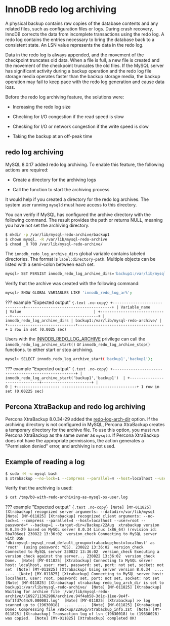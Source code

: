 # InnoDB redo log archiving

A physical backup contains raw copies of the database contents and any related files, such as configuration files or logs. During crash recovery, InnoDB corrects the data from incomplete transactions using the redo log. A redo log contains the entries necessary to bring the database back to a consistent state. An LSN value represents the data in the redo log.

Data in the redo log is always appended, and the movement of the checkpoint truncates old data. When a file is full, a new file is created and the movement of the checkpoint truncates the old files.
If the MySQL server has significant activity during a backup operation and the redo log file storage media operates faster than the backup storage media, the backup operation may fail to keep pace with the redo log generation and cause data loss.

Before the redo log archiving feature, the solutions were:

* Increasing the redo log size

* Checking for I/O congestion if the read speed is slow

* Checking for I/O or network congestion if the write speed is slow

* Taking the backup at an off-peak time

## redo log archiving

MySQL 8.0.17 added redo log archiving. To enable this feature, the following actions are required:

* Create a directory for the archiving logs

* Call the function to start the archiving process

It would help if you created a directory for the redo log archives. The system user running `mysqld` must have access to this directory.

You can verify if MySQL has configured the archive directory with the following command. The result provides the path or returns NULL, meaning you have not set the archiving directory.

```{.bash data-prompt"}
$ mkdir -p /var/lib/mysql-redo-archive/backup1
$ chown mysql. -R /var/lib/mysql-redo-archive
$ chmod _R 700 /var/lib/mysql-redo-archive/
```

The `innodb_redo_log_archive_dirs` global variable contains labeled directories. The format is `label:directory-path`. Multiple objects can be listed with a semi-colon between each set.

```{.bash data-prompt="mysql>"}
mysql> SET PERSIST innodb_redo_log_archive_dirs='backup1:/var/lib/mysql-redo-archive/';
```

Verify that the archive was created with the following command:

```{.bash data-prompt="mysql>"}
mysql> SHOW GLOBAL VARIABLES LIKE 'innodb_redo_log_ar%';
```

??? example "Expected output"
    ```{.text .no-copy}
    +------------------------------+--------------------------------------+
    | Variable_name                | Value                                |
    +------------------------------+--------------------------------------+
    | innodb_redo_log_archive_dirs | backup1:/var/lib/mysql-redo-archive/ |
    +------------------------------+--------------------------------------+
    1 row in set (0.0025 sec)
    ```

Users with the [INNODB_REDO_LOG_ARCHIVE] privilege can call the `innodb_redo_log_archive_start()` or `innodb_redo_log_archive_stop()` functions. to either start or stop archiving. 

```{.bash data-prompt="mysql>"}
mysql> SELECT innodb_redo_log_archive_start('backup1','backup1');
```

??? example "Expected output"
    ```{.text .no-copy}
    +-----------------------------------------------------+
    | innodb_redo_log_archive_start('backup1','backup1')  |
    +------------------------------+----------------------+
    |                                                   0 |
    +------------------- ---------------------------------+
    1 row in set (0.00225 sec)
    ```

## Percona XtraBackup and redo log archiving

Percona XtraBackup 8.0.34-29 added the [redo-log-arch-dir](xtrabackup-option-reference.md#-redo-log-arch-dirname) option. If the archiving directory is not configured in MySQL, Percona XtraBackup creates a temporary directory for the archive file. To use this option, you must run Percona XtraBackup as the same owner as `mysqld`. If Percona XtraBackup does not have the appropriate permissions, the action generates a "Permission denied" error, and archiving is not used.

## Example of reading a log

```{.bash data-prompt}
$ sudo -H -u mysql bash
$ xtrabackup --no-lock=1 --compress --parallel=4 --host=localhost --user=root --password='password_string' --backup=1 --target-dir=/Backup/13oct 2> /tmp/b0-with-redo-archiving-as-mysql-os-user.log
```

Verify that the archiving is used:

```{.bash data-prompt}
$ cat /tmp/b0-with-redo-archiving-as-mysql-os-user.log
```

??? example "Expected output"
    ```{.text .no-copy}
    [Note] [MY-011825] [Xtrabackup] recognized server arguments: --datadir=/var/lib/mysql  
    [Note] [MY-011825] [Xtrabackup] recognized client arguments: --no-lock=1 --compress --parallel=4 --host=localhost --user=root --password=* --backup=1 --target-dir=/Backup/22Aug  xtrabackup version 8.0.34-29 based on MySQL server 8.0.34 Linux (x86_64) (revision id: 5ba706ee) 230822 13:36:02  version_check Connecting to MySQL server with DSN 'dbi:mysql:;mysql_read_default_group=xtrabackup;host=localhost' as 'root'  (using password: YES). 230822 13:36:02  version_check Connected to MySQL server 230822 13:36:02  version_check Executing a version check against the server... 230822 13:36:02  version_check Done. 
    [Note] [MY-011825] [Xtrabackup] Connecting to MySQL server host: localhost, user: root, password: set, port: not set, socket: not set 
    [Note] [MY-011825] [Xtrabackup] Using server version 8.0.34 
    .... 
    .... 
    [Note] [MY-011825] [Xtrabackup] Connecting to MySQL server host: localhost, user: root, password: set, port: not set, socket: not set 
    [Note] [MY-011825] [Xtrabackup] xtrabackup redo_log_arch_dir is set to backup1:/var/lib/mysql-redo-archive/ 
    [Note] [MY-011825] [Xtrabackup] Waiting for archive file '/var/lib/mysql-redo-archive//1692711362986/archive.94f4ab58-3d1c-11ee-9e4f-0af1fd7c44c9.000001.log' 
    [Note] [MY-011825] [Xtrabackup] >> log scanned up to (19630018) 
    .... 
    .... 
    [Note] [MY-011825] [Xtrabackup] Done: Compressing file /Backup/22Aug/xtrabackup_info.zst 
    [Note] [MY-011825] [Xtrabackup] Transaction log of lsn (19630018) to (19630028) was copied. 
    [Note] [MY-011825] [Xtrabackup] completed OK!
    ```



[INNODB_REDO_LOG_ARCHIVE]: https://dev.mysql.com/doc/refman/8.0/en/privileges-provided.html#priv_innodb-redo-log-archive